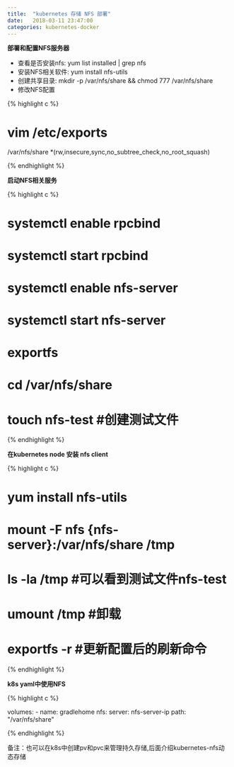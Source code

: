 ```yaml
---
title:  "kubernetes 存储 NFS 部署"
date:   2018-03-11 23:47:00
categories: kubernetes-docker
---
```


**部署和配置NFS服务器**

- 查看是否安装nfs: yum list installed | grep  nfs
- 安装NFS相关软件: yum install nfs-utils
- 创建共享目录: mkdir -p /var/nfs/share && chmod 777 /var/nfs/share
- 修改NFS配置

{% highlight c %}
# vim /etc/exports

 /var/nfs/share *(rw,insecure,sync,no_subtree_check,no_root_squash)

{% endhighlight %}

**启动NFS相关服务**

{% highlight c %}
# systemctl enable rpcbind
# systemctl start rpcbind
# systemctl enable nfs-server
# systemctl start nfs-server
# exportfs

# cd /var/nfs/share
# touch nfs-test #创建测试文件
{% endhighlight %}

**在kubernetes node 安装 nfs client**

{% highlight c %}
# yum install nfs-utils
# mount -F nfs {nfs-server}:/var/nfs/share /tmp
# ls -la /tmp #可以看到测试文件nfs-test
# umount /tmp #卸载

# exportfs -r #更新配置后的刷新命令
{% endhighlight %}

**k8s yaml中使用NFS**

{% highlight c %}

  volumes:
    - name: gradlehome
      nfs:
        server: nfs-server-ip
        path: "/var/nfs/share"  

{% endhighlight %}

备注：也可以在k8s中创建pv和pvc来管理持久存储,后面介绍kubernetes-nfs动态存储

